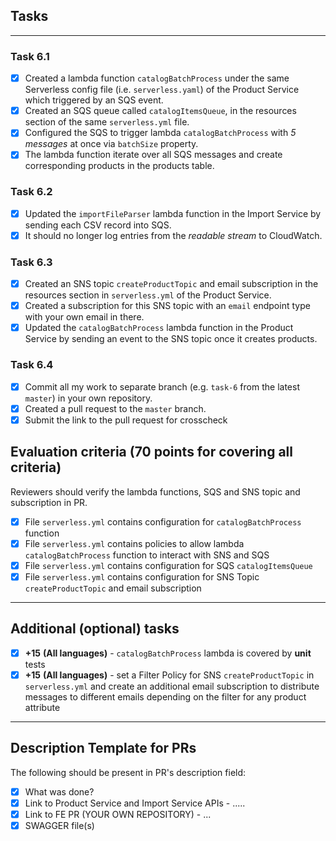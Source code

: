 ## Tasks

---

### Task 6.1

- [x] Created a lambda function `catalogBatchProcess` under the same Serverless config file (i.e. `serverless.yaml`) of
  the Product Service which triggered by an SQS event.
- [x] Created an SQS queue called `catalogItemsQueue`, in the resources section of the same `serverless.yml` file.
- [x] Configured the SQS to trigger lambda `catalogBatchProcess` with _5 messages_ at once via `batchSize` property.
- [x] The lambda function iterate over all SQS messages and create corresponding products in the products table.

### Task 6.2

- [x] Updated the `importFileParser` lambda function in the Import Service by sending each CSV record into SQS.
- [x] It should no longer log entries from the _readable stream_ to CloudWatch.

### Task 6.3

- [x] Created an SNS topic `createProductTopic` and email subscription in the resources section in `serverless.yml` of
  the Product Service.
- [x] Created a subscription for this SNS topic with an `email` endpoint type with your own email in there.
- [x] Updated the `catalogBatchProcess` lambda function in the Product Service by sending an event to the SNS topic once
  it creates products.

### Task 6.4

- [x] Commit all my work to separate branch (e.g. `task-6` from the latest `master`) in your own repository.
- [x] Created a pull request to the `master` branch.
- [x] Submit the link to the pull request for crosscheck

## Evaluation criteria (70 points for covering all criteria)

Reviewers should verify the lambda functions, SQS and SNS topic and subscription in PR.

- [x] File `serverless.yml` contains configuration for `catalogBatchProcess` function
- [x] File `serverless.yml` contains policies to allow lambda `catalogBatchProcess` function to interact with SNS and
  SQS
- [x] File `serverless.yml` contains configuration for SQS `catalogItemsQueue`
- [x] File `serverless.yml` contains configuration for SNS Topic `createProductTopic` and email subscription

---

## Additional (optional) tasks

- [x] **+15** **(All languages)** - `catalogBatchProcess` lambda is covered by **unit** tests
- [x] **+15** **(All languages)** - set a Filter Policy for SNS `createProductTopic` in `serverless.yml` and create an
  additional email subscription to distribute messages to different emails depending on the filter for any product
  attribute

---

## Description Template for PRs

The following should be present in PR's description field:

- [x] What was done?
- [x] Link to Product Service and Import Service APIs - .....
- [x] Link to FE PR (YOUR OWN REPOSITORY) - ...
- [x] SWAGGER file(s)
